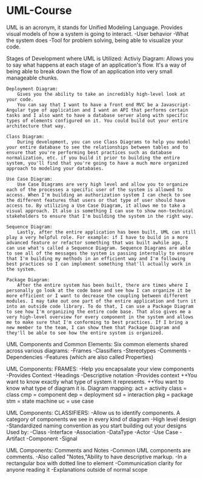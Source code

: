 # UML-Course
UML is an acronym, it stands for Unified Modeling Language.
Provides visual models of how a system is going to interact.
-User behavior
-What the system does
-Tool for problem solving, being able to visualize your code.

Stages of Development where UML is Utilized:
    Activiy Diagram: 
        Allows you to say what happens at each stage of an application's flow. It's a way of being able to break down the flow of an application into very small manageable chunks.

    Deployment Diagram:
        Gives you the ability to take an incredibly high-level look at your code.
        You can say that I want to have a front end MVC be a Javascript-Angular type of application and I want an API that performs certain tasks and I also want to have a database server along with specific types of elements configured on it. You could build out your entire architecture that way.

    Class Diagram:
        During development, you can use Class Diagrams to help you model your entire database to see the relationships between tables and to ensure that you're performing best practices such as database normalization, etc. if you build it prior to building the entire system, you'll find that you're going to have a much more organized approach to modeling your databases.

    Use Case Diagram:
        Use Case Diagrams are very high level and allow you to organize each of the processes a specific user of the system is allowed to access. When I'm building an authorization system I can check to see the different features that users or that type of user should have access to. By utilizing a Use Case Diagram, it allows me to take a visual approach. It also is something I can use to show non-technical stakeholders to ensure that I'm building the system in the right way.

    Sequence Diagram:
        Lastly, after the entire application has been built, UML can still play a very helpful role. For example: if I have to build in a more advanced feature or refactor something that was built awhile ago, I can use what's called a Sequence Diagram. Sequence Diagrams are able to see all of the messages the system is passing internally to ensure that I'm building my methods in an efficient way and I'm following best practices so I can implement something that'll actually work in the system.

    Package Diagram:
        After the entire system has been built, there are times where I personally go look at the code base and see how I can organize it be more efficient or I want to decrease the coupling between different modules. I may take out one part of the entire application and turn it into an outside code library. To do that, I can use a Package Diagram to see how I'm organizing the entire code base. That also gives me a very high-level overview for every component in the system and allows me to make sure that I'm conforming to best practices. If I bring a new member to the team, I can show them that Package Diagram and they'll be able to see how the entire system is organized.

UML Components and Common Elements:
    Six common elements shared across various diagrams:
        -Frames
        -Classifiers
        -Stereotypes
        -Comments
        -Dependencies
        -Features (which are also called Properties)

UML Components: FRAMES: 
    -Help you encapsalate your view components
    -Provides Context
    -Headings
    -Descriptive notation
    -Provides context
        ++You want to know exactly what type of system it represents.
        ++You want to know what type of diagram it is.
    Diagram mapping:
    act = activity
    class = class
    cmp = component
    dep = deployment
    sd = interaction
    pkg = package
    stm = state machine
    uc = use case

UML Components: CLASSIFIERS:
    -Allow us to identify components. A category of components we see in every kind of diagram
    -High level design
    -Standardized naming convention as you start building out your designs
        Used by:
        -Class
        -Interface
        -Association
        -DataType
        -Actor
        -Use Case
        -Artifact
        -Component
        -Signal

UML Components: Comments and Notes
    -Common UML components are comments. 
    -Also called "Notes,"Ability to have descriptive markup.
    -In a rectangular box with dotted line to element
    -Communication clarity for anyone reading it
    -Explanations outside of normal scope

    
